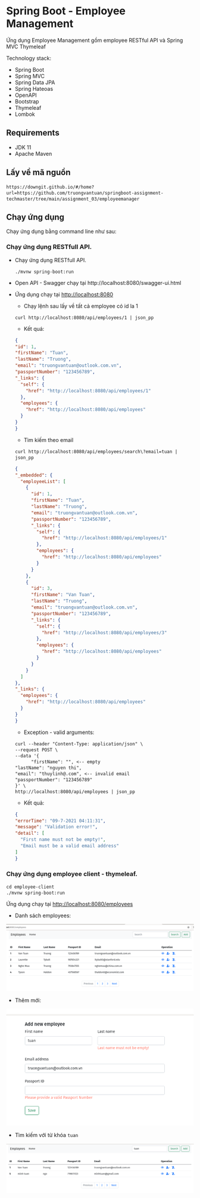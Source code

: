 Spring Boot - Employee Management
===============================

Ứng dụng Employee Management gồm employee RESTful API và Spring MVC Thymeleaf

Technology stack:

* Spring Boot
* Spring MVC
* Spring Data JPA
* Spring Hateoas
* OpenAPI
* Bootstrap
* Thymeleaf
* Lombok

## Requirements

* JDK 11
* Apache Maven

## Lấy về mã nguồn

```
https://downgit.github.io/#/home?url=https://github.com/truongvantuan/springboot-assignment-techmaster/tree/main/assignment_03/employeemanager
```

## Chạy ứng dụng

Chạy ứng dụng bằng command line như sau:

### Chạy ứng dụng RESTfull API.

* Chạy ứng dụng RESTfull API.
   ```shell
   ./mvnw spring-boot:run
   ```
  
* Open API - Swagger chạy tại http://localhost:8080/swagger-ui.html
  
* Ứng dụng chạy tại [http://localhost:8080](http://localhost:8080/)
  
  - Chạy lệnh sau lấy về tất cả employee có id la 1
  ```shell
  curl http://localhost:8080/api/employees/1 | json_pp
  ```
  
  - Kết quá:
  ```json
  {
  "id": 1,
  "firstName": "Tuan",
  "lastName": "Truong",
  "email": "truongvantuan@outlook.com.vn",
  "passportNumber": "123456789",
  "_links": {
    "self": {
      "href": "http://localhost:8080/api/employees/1"
    },
    "employees": {
      "href": "http://localhost:8080/api/employees"
    }
  }
  }
  ```
  - Tìm kiếm theo email
  ```shell
  curl http://localhost:8080/api/employees/search\?email=tuan | json_pp
  ```
  ```json
  {
  "_embedded": {
    "employeeList": [
      {
        "id": 1,
        "firstName": "Tuan",
        "lastName": "Truong",
        "email": "truongvantuan@outlook.com.vn",
        "passportNumber": "123456789",
        "_links": {
          "self": {
            "href": "http://localhost:8080/api/employees/1"
          },
          "employees": {
            "href": "http://localhost:8080/api/employees"
          }
        }
      },
      {
        "id": 3,
        "firstName": "Van Tuan",
        "lastName": "Truong",
        "email": "truongvantuan@outlook.com.vn",
        "passportNumber": "123456789",
        "_links": {
          "self": {
            "href": "http://localhost:8080/api/employees/3"
          },
          "employees": {
            "href": "http://localhost:8080/api/employees"
          }
        }
      }
    ]
  },
  "_links": {
    "employees": {
      "href": "http://localhost:8080/api/employees"
    }
  }
  }
  ```
  - Exception - valid arguments:
  ```shell
  curl --header "Content-Type: application/json" \
  --request POST \
  --data '{
        "firstName": "", <-- empty
  "lastName": "nguyen thi",
  "email": "thuylinh@.com", <-- invalid email
  "passportNumber": "123456789"
  }' \
  http://localhost:8080/api/employees | json_pp
  ```
  - Kết quả: 
  ```json
  {
  "errorTime": "09-7-2021 04:11:31",
  "message": "Validation error!",
  "detail": [
    "First name must not be empty!",
    "Email must be a valid email address"
  ]
  }
  ```

### Chạy ứng  dụng employee client - thymeleaf.
   ```
   cd employee-client
   ./mvnw spring-boot:run
   ```
   Ứng dụng chạy tại [http://localhost:8080/employees](http://localhost:8080/employees)
   
- Danh sách employees:
  
![list-employees](etc/image/p1.png)
  
- Thêm mới:
  
![add-employee](etc/image/p2.png)
  
- Tìm kiếm với từ khóa ```tuan```
  
![search-employees](etc/image/p3.png)
  